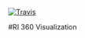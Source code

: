 [![Travis](https://travis-ci.org/riipl-org/map-viz.svg?branch=master)](https://travis-ci.org/riipl-org/map-viz)

#RI 360 Visualization
